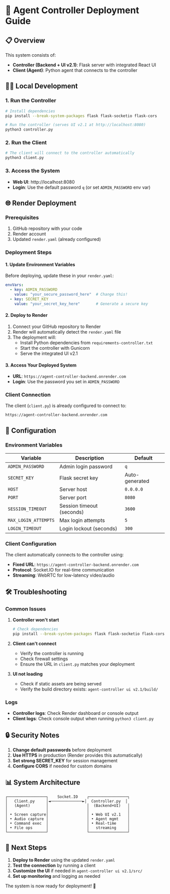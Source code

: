 # 🚀 Agent Controller Deployment Guide

## 📋 Overview

This system consists of:
- **Controller (Backend + UI v2.1)**: Flask server with integrated React UI
- **Client (Agent)**: Python agent that connects to the controller

## 🏃‍♂️ Local Development

### 1. Run the Controller
```bash
# Install dependencies
pip install --break-system-packages flask flask-socketio flask-cors

# Run the controller (serves UI v2.1 at http://localhost:8080)
python3 controller.py
```

### 2. Run the Client
```bash
# The client will connect to the controller automatically
python3 client.py
```

### 3. Access the System
- **Web UI**: http://localhost:8080
- **Login**: Use the default password `q` (or set `ADMIN_PASSWORD` env var)

## 🌐 Render Deployment

### Prerequisites
1. GitHub repository with your code
2. Render account
3. Updated `render.yaml` (already configured)

### Deployment Steps

#### 1. Update Environment Variables
Before deploying, update these in your `render.yaml`:

```yaml
envVars:
  - key: ADMIN_PASSWORD
    value: "your_secure_password_here"  # Change this!
  - key: SECRET_KEY
    value: "your_secret_key_here"       # Generate a secure key
```

#### 2. Deploy to Render
1. Connect your GitHub repository to Render
2. Render will automatically detect the `render.yaml` file
3. The deployment will:
   - Install Python dependencies from `requirements-controller.txt`
   - Start the controller with Gunicorn
   - Serve the integrated UI v2.1

#### 3. Access Your Deployed System
- **URL**: `https://agent-controller-backend.onrender.com`
- **Login**: Use the password you set in `ADMIN_PASSWORD`

### Client Connection
The client (`client.py`) is already configured to connect to:
```
https://agent-controller-backend.onrender.com
```

## 🔧 Configuration

### Environment Variables

| Variable | Description | Default |
|----------|-------------|---------|
| `ADMIN_PASSWORD` | Admin login password | `q` |
| `SECRET_KEY` | Flask secret key | Auto-generated |
| `HOST` | Server host | `0.0.0.0` |
| `PORT` | Server port | `8080` |
| `SESSION_TIMEOUT` | Session timeout (seconds) | `3600` |
| `MAX_LOGIN_ATTEMPTS` | Max login attempts | `5` |
| `LOGIN_TIMEOUT` | Login lockout (seconds) | `300` |

### Client Configuration
The client automatically connects to the controller using:
- **Fixed URL**: `https://agent-controller-backend.onrender.com`
- **Protocol**: Socket.IO for real-time communication
- **Streaming**: WebRTC for low-latency video/audio

## 🛠️ Troubleshooting

### Common Issues

1. **Controller won't start**
   ```bash
   # Check dependencies
   pip install --break-system-packages flask flask-socketio flask-cors
   ```

2. **Client can't connect**
   - Verify the controller is running
   - Check firewall settings
   - Ensure the URL in `client.py` matches your deployment

3. **UI not loading**
   - Check if static assets are being served
   - Verify the build directory exists: `agent-controller ui v2.1/build/`

### Logs
- **Controller logs**: Check Render dashboard or console output
- **Client logs**: Check console output when running `python3 client.py`

## 🔒 Security Notes

1. **Change default passwords** before deployment
2. **Use HTTPS** in production (Render provides this automatically)
3. **Set strong SECRET_KEY** for session management
4. **Configure CORS** if needed for custom domains

## 📊 System Architecture

```
┌─────────────────┐    Socket.IO    ┌─────────────────┐
│   Client.py     │◄──────────────►│  Controller.py  │
│   (Agent)       │                 │  (Backend+UI)   │
│                 │                 │                 │
│ • Screen capture│                 │ • Web UI v2.1   │
│ • Audio capture │                 │ • Agent mgmt    │
│ • Command exec  │                 │ • Real-time     │
│ • File ops      │                 │   streaming     │
└─────────────────┘                 └─────────────────┘
```

## 🎯 Next Steps

1. **Deploy to Render** using the updated `render.yaml`
2. **Test the connection** by running a client
3. **Customize the UI** if needed in `agent-controller ui v2.1/src/`
4. **Set up monitoring** and logging as needed

The system is now ready for deployment! 🚀
